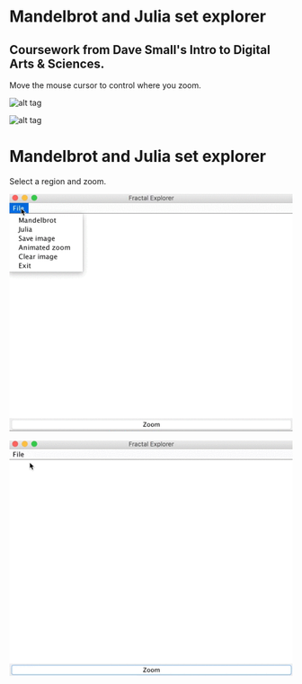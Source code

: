# Mandelbrot and Julia set explorer 
## Coursework from Dave Small's Intro to Digital Arts & Sciences.

Move the mouse cursor to control where you zoom.


 ![alt tag](images/demo_10.gif)
 
 
 ![alt tag](images/zoomoutjulia.gif)


# Mandelbrot and Julia set explorer

Select a region and zoom.

 ![alt tag](images/mandelbrot.gif)
 
 ![alt tag](images/julia.gif)
 
